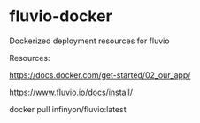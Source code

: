 # fluvio-docker
Dockerized deployment resources for fluvio


Resources:

https://docs.docker.com/get-started/02_our_app/

https://www.fluvio.io/docs/install/


docker pull infinyon/fluvio:latest